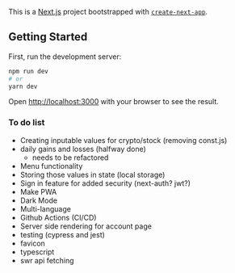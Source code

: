 This is a [Next.js](https://nextjs.org/) project bootstrapped with [`create-next-app`](https://github.com/vercel/next.js/tree/canary/packages/create-next-app).

## Getting Started

First, run the development server:

```bash
npm run dev
# or
yarn dev
```

Open [http://localhost:3000](http://localhost:3000) with your browser to see the result.
### To do list

- Creating inputable values for crypto/stock (removing const.js)
- daily gains and losses (halfway done)
  - needs to be refactored
- Menu functionality
- Storing those values in state (local storage)
- Sign in feature for added security (next-auth? jwt?)
- Make PWA
- Dark Mode
- Multi-language
- Github Actions (CI/CD)
- Server side rendering for account page
- testing (cypress and jest)
- favicon
- typescript
- swr api fetching 